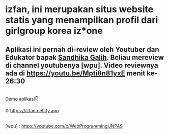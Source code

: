 # izfan, ini merupakan situs website statis yang menampilkan profil dari girlgroup korea iz*one
Aplikasi ini pernah di-review oleh Youtuber dan Edukator bapak [Sandhika Galih]. Beliau mereview di channel youtubenya
[wpu].
Video reviewnya ada di https://youtu.be/Mpti8n81yxE menit ke- 26:30
-------
<br/>
Demo aplikasi👇

🌐 https://izfan.netlify.app


[Sandhika Galih]: https://instagram.com/sandhikagalih?utm_medium=copy_link
<br/>
[wpu] : https://youtube.com/c/WebProgrammingUNPAS
